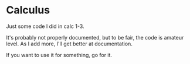 # Calculus
Just some code I did in calc 1-3.

It's probably not properly documented, but to be fair, the code is amateur level.
As I add more, I'll get better at documentation.

If you want to use it for something, go for it.
